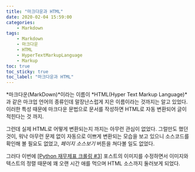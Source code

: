 ```yaml
---
title: "마크다운과 HTML"
date: 2020-02-04 15:59:00
categories:
    - Markdown
tags:
    - Markdown
    - 마크다운
    - HTML
    - HyperTextMarkupLanguage
    - Markup
toc: true
toc_sticky: true
toc_label: "마크다운과 HTML"
---
```


*마크다운(MarkDown)*이라는 이름이 *HTML(Hyper Text Markup Language)*과 같은 마크업 언어의 종류인데 
말장난스럽게 지은 이름이라는 것까지는 알고 있었다. 이러한 특성 때문에 마크다운 문법으로 문서를 작성하면 
HTML로 자동 변환되어 글이 적힌다는 것 까지.
  
그런데 실제 HTML로 어떻게 변환되는지 까지는 아무런 관심이 없었다. 그럴만도 했던 것이, 워낙 아무런 문제 없이 
자동으로 이쁘게 변환되는 모습을 보고 있으니 소스코드를 확인해 볼 필요도 없었고, *페이지 소스보기* 버튼을 쳐다볼 일도 없었다.
  
그러다 이번에 [[Python 재무제표 크롤링 #3]](https://hyeon9mak.github.io/python/Python-%EC%9E%AC%EB%AC%B4%EC%A0%9C%ED%91%9C-%EC%9B%B9-%ED%81%AC%EB%A1%A4%EB%A7%81-3/) 포스트의 이미지를 수정하면서 이미지와 텍스트의 정렬 때문에 꽤 오랜 시간 애를 먹으며 HTML 소스까지 둘러보게 되었다.